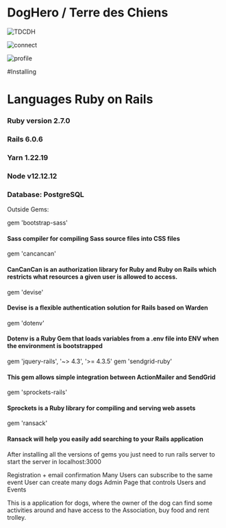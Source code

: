 <h1>DogHero / Terre des Chiens</h1>


![TDCDH](https://user-images.githubusercontent.com/29848785/199745786-1c201228-1fdf-47b1-9ffe-a6981f7c4453.png)

![connect](https://user-images.githubusercontent.com/29848785/199745804-f112c900-d5c6-4a7a-9315-157bdb2efa89.png)

![profile](https://user-images.githubusercontent.com/29848785/199745824-11957844-0f99-47ed-9580-feb9f0ed3b01.png)

#Installing

# Languages Ruby on Rails

### Ruby version 2.7.0
### Rails 6.0.6
### Yarn 1.22.19
### Node v12.12.12

### Database: PostgreSQL

Outside Gems:

gem 'bootstrap-sass'
#### Sass compiler for compiling Sass source files into CSS files
gem 'cancancan'
#### CanCanCan is an authorization library for Ruby and Ruby on Rails which restricts what resources a given user is allowed to access.
gem 'devise'
#### Devise is a flexible authentication solution for Rails based on Warden
gem 'dotenv'
#### Dotenv is a Ruby Gem that loads variables from a .env file into ENV when the environment is bootstrapped
gem 'jquery-rails', '~> 4.3', '>= 4.3.5'
gem 'sendgrid-ruby'
#### This gem allows simple integration between ActionMailer and SendGrid
gem 'sprockets-rails'
#### Sprockets is a Ruby library for compiling and serving web assets
gem 'ransack'
#### Ransack will help you easily add searching to your Rails application


After installing all the versions of gems you just need to run rails server to start the server in localhost:3000

Registration + email confirmation
Many Users can subscribe to the same event
User can create many dogs
Admin Page that controls Users and Events


This is a application for dogs, where the owner of the dog can find some activities around and have access to the Association, buy food and rent trolley.
